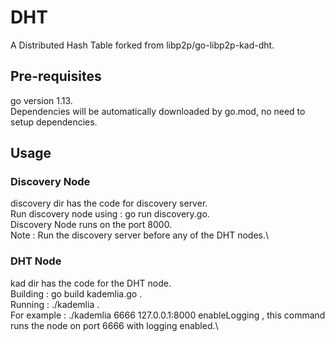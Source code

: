 # DHT
A Distributed Hash Table forked from libp2p/go-libp2p-kad-dht.


## Pre-requisites
go version 1.13. \
Dependencies will be automatically downloaded by go.mod, no need to setup dependencies.

## Usage

### Discovery Node
discovery dir has the code for discovery server.\
Run discovery node using : go run discovery.go.\
Discovery Node runs on the port 8000.\
Note : Run the discovery server before any of the DHT nodes.\

### DHT Node
kad dir has the code for the DHT node.\
Building : go build kademlia.go .\
Running : ./kademlia <port> <discovery Node Address> <logging> . \
For example : ./kademlia 6666 127.0.0.1:8000 enableLogging , this command runs the node on port 6666 with logging enabled.\
